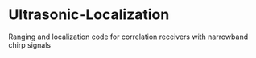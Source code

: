# Ultrasonic-Localization
Ranging and localization code for correlation receivers with narrowband chirp signals
